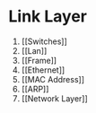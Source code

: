 # Link Layer

1. [[Switches]]
2. [[Lan]]
3. [[Frame]]
4. [[Ethernet]]
5. [[MAC Address]]
6. [[ARP]]
7. [[Network Layer]]